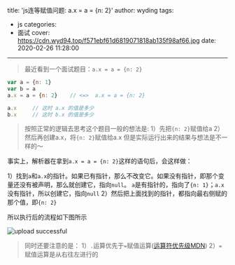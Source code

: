 title: 'js连等赋值问题: a.x = a = {n: 2}'
author: wyding
tags:
  - js
categories:
  - 面试
cover:
  https://cdn.wyd94.top/f571ebf61d6819071818ab135f98af66.jpg
date: 2020-02-26 11:28:00
---
> 最近看到一个面试题目：`a.x = a = {n: 2}`

<!-- more -->

```js
var a = {n: 1}
var b = a
a.x = a = {n: 2}    // <=>  a.x = a = {n: 2}

a.x 	// 这时 a.x 的值是多少
b.x 	// 这时 b.x 的值是多少
```

> 按照正常的逻辑去思考这个题目一般的想法是:
1）先把`{n: 2}`赋值给a
2）然后再创建a.x，将`{n: 2}`赋值给a.x
但是实际运行出来的结果与想法是不一样的～

事实上，解析器在拿到`a.x = a = {n: 2}`这样的语句后，会这样做：

1）找到`a`和`a.x`的指针。如果已有指针，那么不改变它。如果没有指针，即那个变量还没有被声明，那么就创建它，指向`null`。
`a`是有指针的，指向了`{n: 1}`；`a.x`没有指针，所以创建它，指向`null`
2）然后把上面找到的指针，都指向最右侧赋的那个值，即`{n: 2}`

所以执行后的流程如下图所示

![upload successful](/blog/images/pasted-0.png)

> 同时还要注意的是：
1）`.`运算优先于`=`赋值运算([运算符优先级MDN](https://developer.mozilla.org/zh-CN/docs/Web/JavaScript/Reference/Operators/Operator_Precedence))
2）`=`赋值运算是从右往左进行的